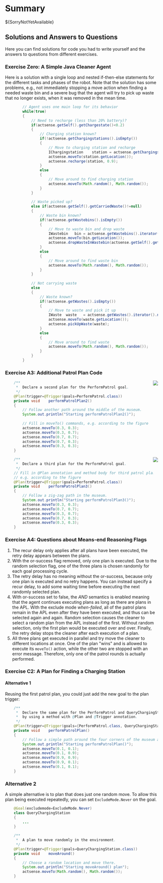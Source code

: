 # Summary

${SorryNotYetAvailable}

## Solutions and Answers to Questions

Here you can find solutions for code you had to write yourself and the answers to questions from different exercises.

### Exercise Zero: A Simple Java Cleaner Agent

Here is a solution with a single loop and nested if-then-else statements for the different tasks and phases of the robot.
Note that the solution has some problems, e.g., not immediately stopping a move action when finding a needed waste bin
and a severe bug that the agent will try to pick up waste that no longer exists, when it was removed in the mean time.
 
```java
		// Agent uses one main loop for its behavior
		while(true)
		{
			// Need to recharge (less than 20% battery)?
			if(actsense.getSelf().getChargestate()<0.2)
			{
				// Charging station known?
				if(!actsense.getChargingstations().isEmpty())
				{
					// Move to charging station and recharge
					IChargingstation	station	= actsense.getChargingstations().iterator().next();
					actsense.moveTo(station.getLocation());
					actsense.recharge(station, 0.9);
				}
				else
				{
					// Move around to find charging station
					actsense.moveTo(Math.random(), Math.random());					
				}
			}
			
			// Waste picked up?
			else if(actsense.getSelf().getCarriedWaste()!=null)
			{
				// Waste bin known?
				if(!actsense.getWastebins().isEmpty())
				{
					// Move to waste bin and drop waste
					IWastebin	bin	= actsense.getWastebins().iterator().next();
					actsense.moveTo(bin.getLocation());
					actsense.dropWasteInWastebin(actsense.getSelf().getCarriedWaste(), bin);
				}
				else
				{
					// Move around to find waste bin
					actsense.moveTo(Math.random(), Math.random());					
				}
			}
			
			// Not carrying waste
			else
			{
				// Waste known?
				if(!actsense.getWastes().isEmpty())
				{
					// Move to waste and pick it up
					IWaste	waste	= actsense.getWastes().iterator().next();
					actsense.moveTo(waste.getLocation());
					actsense.pickUpWaste(waste);
				}
				else
				{
					// Move around to find waste
					actsense.moveTo(Math.random(), Math.random());					
				}
			}
		}
```

### Exercise A3: Additional Patrol Plan Code

<div style="float:right;">
<img src="../patrol-plan2.png">
</div>

```java
	/**
	 *  Declare a second plan for the PerformPatrol goal.
	 */
	@Plan(trigger=@Trigger(goals=PerformPatrol.class))
	private void	performPatrolPlan2()
	{
		// Follow another path around the middle of the museum.
		System.out.println("Starting performPatrolPlan2()");
		
		// Fill in moveTo() commands, e.g. according to the figure
		actsense.moveTo(0.3, 0.3);
		actsense.moveTo(0.3, 0.7);
		actsense.moveTo(0.7, 0.7);
		actsense.moveTo(0.7, 0.3);
		actsense.moveTo(0.3, 0.3);
	}
```

<div style="float:right;">
<img src="../patrol-plan3.png">
</div>

```java	
	/**
	 *  Declare a third plan for the PerformPatrol goal.
	 */
	// Fill in @Plan annotation and method body for third patrol plan,
	// e.g. according to the figure
	@Plan(trigger=@Trigger(goals=PerformPatrol.class))
	private void	performPatrolPlan3()
	{
		// Follow a zig-zag path in the museum.
		System.out.println("Starting performPatrolPlan3()");
		actsense.moveTo(0.3, 0.3);
		actsense.moveTo(0.7, 0.7);
		actsense.moveTo(0.3, 0.7);
		actsense.moveTo(0.7, 0.3);
		actsense.moveTo(0.3, 0.3);
	}
```


### Exercise A4: Questions about Means-end Reasoning Flags

1. The recur delay only applies after all plans have been executed, the retry delay appears between the plans. 
2. With the or-success flag removed, only one plan is executed. Due to the random selection flag,
    one of the three plans is chosen randomly for each goal processing cycle.
3. The retry delay has no meaning without the or-success, because only one plan is executed and no retry happens.
    You can instead specify a recur delay, to add some waiting time before executing the next randomly selected plan.
4. With or-success set to false, the *AND* semantics is enabled meaning that the agent continues executing plans
    as long as there are plans in the APL. With the exclude mode *when-failed*, all of the patrol plans
    remain in the APL even after they have been executed, and thus can be selected again and again.
    Random selection causes the cleaner to select a random plan from the APL instead of the first. Without
    random selection, only the first plan would be executed over and over. Finally, the retry delay stops the cleaner
    after each execution of a plan.
5. All three plans get executed in parallel and try move the cleaner to different locations at once.
    One of the plan "wins" and is allowed to execute its `moveTo()` action, while the other two are stopped
    with an error message. Therefore, only one of the patrol rounds is actually performed.

### Exercise C2: A Plan for Finding a Charging Station

#### Alternative 1

Reusing the first patrol plan, you could just add the new goal to the plan trigger:

```java
	/**
	 *  Declare the same plan for the PerformPatrol and QueryChargingStation goals
	 *  by using a method with @Plan and @Trigger annotation.
	 */
	@Plan(trigger=@Trigger(goals={PerformPatrol.class, QueryChargingStation.class}))
	private void	performPatrolPlan()
	{
		// Follow a simple path around the four corners of the museum and back to the first corner.
		System.out.println("Starting performPatrolPlan()");
		actsense.moveTo(0.1, 0.1);
		actsense.moveTo(0.1, 0.9);
		actsense.moveTo(0.9, 0.9);
		actsense.moveTo(0.9, 0.1);
		actsense.moveTo(0.1, 0.1);
	}
```

### Alternative 2

A simple alternative is to plan that does just one random move.
To allow this plan being executed repeatedly, you can set `ExcludeMode.Never` on the goal.

```java
	@Goal(excludemode=ExcludeMode.Never)
	class QueryChargingStation
	{
		...
	}
	
	/**
	 *  A plan to move randomly in the environment.
	 */
	@Plan(trigger=@Trigger(goals=QueryChargingStation.class))
	private void	moveAround()
	{
		// Choose a random location and move there.
		System.out.println("Starting moveAround() plan");
		actsense.moveTo(Math.random(), Math.random());
	}
```